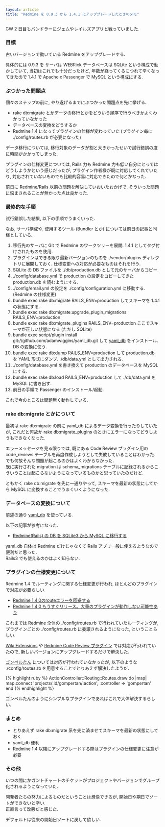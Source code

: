 ```yaml
---
layout: article
title: "Redmine を 0.9.3 から 1.4.1 にアップグレードしたときのメモ"
---
```

GW 2 日目もバンドラーにジェムやレイルズアプリと戦っていました.

### 目標

古いバージョンで動いている Redmine をアップグレードする.

具体的には 0.9.3 を サーバは WEBRick データベースは SQLite という構成で動かしていて, 当初はこれでも十分だったけど, 年数が経ってくるにつれて辛くなってきたので 1.4.1 で Apache x Passenger で MySQL という構成にする.

### ぶつかった問題点

個々のステップの前に, やり遂げるまでにぶつかった問題点を先に挙げる.

- rake db:migrate とかデータの移行とかをどういう順序で行うべきかよくわかっていなかった
- データベースの変換をどうするか
- Redmine 1.4 になってプラグインの仕様が変わっていた (プラグイン毎に ./config/routes.rb が必要になった)

データ移行については, 移行対象のデータが割と大きかったせいで試行錯誤の度に時間がかかってしまった.

プラグインの仕様変更については, Rails 力も Redmine 力も低い自分にとってはどうしようかという感じだったが, プラグイン作者様が既に対応してくれていたり, 対応されていないものでも比較的容易に対応できたので何とかなった.

[前日](/2012/05/03/redmine-installation-on-centos-5.html)に Redmine/Rails 以前の問題を解決していおいたおかげで, そういった問題に悩まされることが無かった点は良かった.

### 最終的な手順

試行錯誤した結果, 以下の手順でうまくいった.

なお, サーバ構成や, 使用するツール (Bundler とか) については前日の記事と同様としている.

1. 移行先のサーバに Git で Redmine のワークツリーを展開. 1.4.1 としてタグ付けされたものを使用.
2. プラグインはできる限り最新バージョンのものを ./vendor/plugins ディレクトリに展開しておく. 仕様変更への対応が必要なものはそれを行う.
3. SQLite の DB ファイルを ./db/production.db として元のサーバからコピー.
4. ./config/database.yml で production の設定をコピーしてきた production.db を読むようにする.
5. ./config/email.yml の設定を ./config/configuration.yml に移動する. (Redmine の仕様変更)
6. bundle exec rake db:migrate RAILS_ENV=production してスキーマを 1.4.1 の状態にする.
7. bundle exec rake db:migrate:upgrade_plugin_migrations RAILS_ENV=production
8. bundle exec rake db:migrate_plugins RAILS_ENV=production ここでスキーマが正しい状態になる (ただし SQLite)
9. bundle exec script/plugin install git://github.com/adamwiggins/yaml_db.git して [yaml_db](https://github.com/adamwiggins/yaml_db) をインストール. DB の変換に使う.
10. bundle exec rake db:dump RAILS_ENV=production して production.db を YAML 形式にダンプ. ./db/data.yml として出力される.
11. ./config/database.yml を書き換えて production のデータベースを MySQL にする.
12. bundle exec rake db:load RAILS_ENV=production して ./db/data.yml を MySQL に書き出す.
13. 前日の手順で Passenger のインストール/起動.

これで今のところは問題無く動作している.

### rake db:migrate とかについて

最初は rake db:migrate の前に yaml_db によるデータ変換を行ったりしていたが, これだと何故か rake db:migrate_plugins のときにエラーになってどうしようもできなくなった.

エラーメッセージを見る限りでは, 既にある Code Review プラグイン用の code_reviews テーブルを再度作成しようとして失敗していることはわかった.  
でも何故そんな問題が起こるのかはよくわからなかった.  
既に実行された migration は schema_migrations テーブルに記録されるからこういうことは起こらないようになっているものかと思っていたのだけど.

ともかく rake db:migrate を先に一通りやって, スキーマを最新の状態にしてから MySQL に変換することでうまくいくようになった.

### データベースの変換について

前述の通り [yaml_db](https://github.com/adamwiggins/yaml_db) を使っている.

以下の記事が参考になった.

- [Redmine(Rails) の DB を SQLite3 から MySQL に移行する](http://garin.jp/doc/Ruby/Redmine/sqlite3tomysql)

yaml_db 自体は Redmine だけじゃなくて Rails アプリ一般に使えるようなので便利だと思った.  
Rails3 でも使えるのかはよく知らない.

### プラグインの仕様変更について

Redmine 1.4 でルーティングに関する仕様変更が行われ, ほとんどのプラグインで対応が必要らしい.

- [Redmine 1.4.0のrouteエラーを回避する](http://haruiida.blogspot.jp/2012/04/redmine-140route.html)
- [Redmine 1.4.0 もうすぐリリース。大量のプラグインが動作しない可能性あり](http://yohshiy.blog.fc2.com/blog-entry-113.html)

これまでは Redmine 全体の ./config/routes.rb で行われていたルーティングが, プラグインごとの ./config/routes.rb に委譲されるようになった, ということらしい.

[Wiki Extensions](http://www.r-labs.org/projects/r-labs/wiki/Wiki_Extensions) や [Redmine Code Review プラグイン](http://www.r-labs.org/projects/r-labs/wiki/Code_Review) では対応が行われていたので, 新しいバージョンにアップグレードするだけで解決した.

[ゴンペルたん](http://chocoapricot.cocolog-nifty.com/blog/2008/08/redmine_3_ca3c.html) については対応が行われていなかったが, 以下のような ./config/routes.rb を用意することでとりあえず解決したようだ.

{% highlight ruby %}
ActionController::Routing::Routes.draw do |map|
  map.connect 'projects/:id/gompertan/:action', :controller => 'gompertan'
end
{% endhighlight %}

ゴンペルたんのようにシンプルなプラグインであればこれで大体解決するらしい.

### まとめ

- とりあえず rake db:migrate 系を先に済ませてスキーマを最新の状態にしておく
- yaml_db 便利
- Redmine 1.4 以降にアップグレードする際はプラグインの仕様変更に注意が必要

### その他

いつの間にかガントチャートのチケットがプロジェクトやバージョンでグループ化されるようになっていた.

開発者たちの努力によるものだということは想像できるが, 開始日や期日でソートができないと辛い.  
正直言って改悪だと感じた.

デフォルトは従来の開始日ソートに戻して欲しい.
